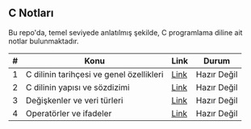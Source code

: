 ## C Notları

Bu repo'da, temel seviyede anlatılmış şekilde, C programlama diline ait notlar bulunmaktadır.

<!-- 1. [C dilinin tarihçesi ve genel özellikleri](./c-dilinin-tarihcesi-ve-genel-ozellikleri.md)
2. [C dilinin yapısı ve sözdizimi](./c-dilinin-yapisi-ve-sozdizimi.md)
3. [Değişkenler ve veri türleri](./degiskenler-ve-veri-turleri.md)
4. [Operatörler ve ifadeler](./operatorler-ve-ifadeler.md)
5. [Kontrol yapıları (döngüler, koşul ifadeleri)](./kontrol-yapilari.md)
6. [Fonksiyonlar](./fonksiyonlar.md)
7. [Özel anahtar kelimeler (girdi/çıktı fonksiyonları, diziler, yapılar vb.)](./ozel-anahtar-kelimeler.md)
8. [İşlevsel programlama kavramları (özyineleme, döngülerden kaçış, girdi/çıktı fonksiyonları vb.)](./islevsel-programlama-kavramlari.md)
9. [Nesneye yönelik programlama kavramları](./nesneye-yonelik-programlama-kavramlari.md)
10. [C dilinin kütüphaneleri ve kullanımı](./c-dilinin-kutuphaneleri-ve-kullanimi.md) -->


|#|Konu|Link|Durum|
|-|-|-|-|
|1|C dilinin tarihçesi ve genel özellikleri|[Link](./c-dilinin-tarihcesi-ve-genel-ozellikleri.md)|Hazır Değil
|2|C dilinin yapısı ve sözdizimi|[Link](./c-dilinin-yapisi-ve-sozdizimi.md)|Hazır Değil
|3|Değişkenler ve veri türleri|[Link](./degiskenler-ve-veri-turleri.md)|Hazır Değil
|4|Operatörler ve ifadeler|[Link](./operatorler-ve-ifadeler.md)|Hazır Değil